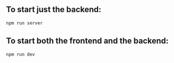 ## To start just the backend:

`npm run server`

## To start both the frontend and the backend:

`npm run dev`

